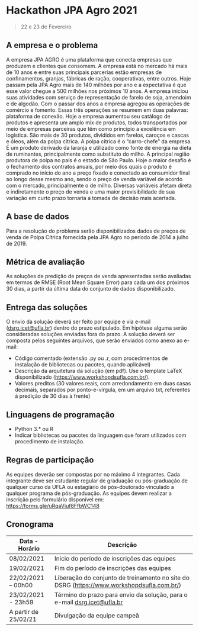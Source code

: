 # Hackathon JPA Agro 2021

> 22 e 23 de Fevereiro
 
## A empresa e o problema
 
A empresa JPA AGRO é uma plataforma que conecta empresas que produzem e clientes que consomem. A empresa está no mercado há mais de 10 anos e entre suas principais parcerias estão empresas de confinamentos, granjas, fábricas de ração, cooperativas, entre outros. Hoje passam pela JPA Agro mais de 140 milhões por ano e a expectativa é que esse valor chegue a 500 milhões nos próximos 10 anos.
A empresa iniciou suas atividades com serviço de representação de farelo de soja, amendoim e de algodão. Com o passar dos anos a empresa agregou as operações de comércio e fomento. Essas três operações se resumem em duas palavras: plataforma de conexão. Hoje a empresa aumentou seu catálogo de produtos e apresenta um amplo mix de produtos, todos transportados por meio de empresas parceiras que têm como princípio a excelência em logística. São mais de 30 produtos, divididos em farelos, caroços e cascas e óleos, além da polpa cítrica.
A polpa cítrica é o “carro-chefe” da empresa. É um produto derivado da laranja e utilizado como fonte de energia na dieta de ruminantes, principalmente como substituto do milho. A principal região produtora de polpa no país é o estado de São Paulo.
Hoje o maior desafio é o fechamento dos contratos anuais, por meio dos quais o produto é comprado no início do ano a preço fixado e conectado ao consumidor final ao longo desse mesmo ano, sendo o  preço de venda variável de acordo com o mercado, principalmente o de milho. Diversas variáveis afetam direta e indiretamente o preço de venda e uma maior previsibilidade de sua variação em curto prazo tornaria a tomada de decisão mais acertada. 

## A base de dados 

Para a resolução do problema serão disponibilizados dados de preços de venda de Polpa Cítrica fornecida pela JPA Agro no período de 2014 a julho de 2019. 

## Métrica de avaliação

As soluções de predição de preços de venda apresentadas serão avaliadas em termos de RMSE (Root Mean Square Error) para cada um dos próximos 30 dias, a partir da última data do conjunto de dados disponibilizado.

## Entrega das soluções

O envio da solução deverá ser feito por equipe e via e-mail (dsrg.icet@ufla.br) dentro do prazo estipulado. Em hipótese alguma serão consideradas soluções enviadas fora do prazo.
A solução deverá ser composta pelos seguintes arquivos, que serão enviados como anexo ao e-mail:
- Código comentado (extensão .py ou .r, com procedimentos de instalação de bibliotecas ou pacotes, quando aplicável)
- Descrição da arquitetura da solução (em pdf). Use o template LaTeX disponibilizado (https://www.workshopdsufla.com.br/). 
- Valores preditos (30 valores reais, com arredondamento em duas casas decimais, separados por ponto-e-vírgula, em um arquivo txt, referentes à predição de 30 dias à frente)

## Linguagens de programação

- Python 3.* ou R
- Indicar bibliotecas ou pacotes da linguagem que foram utilizados com procedimento de instalação. 

## Regras de participação

As equipes deverão ser compostas por no máximo 4 integrantes. Cada integrante deve ser estudante regular de graduação ou pós-graduação de qualquer curso da UFLA ou estagiário de pós-doutorado vinculado a qualquer programa de pós-graduação.
As equipes devem realizar a inscrição pelo formulário disponível em: https://forms.gle/uRqaViuf8FfbWC148

## Cronograma

| Data - Horário | Descrição |
|----------------------------|----------------------------|
| 08/02/2021 | Início do período de inscrições das equipes | 
| 19/02/2021 | Fim do período de inscrições das equipes | 
| 22/02/2021 – 00h00 | Liberação do conjunto de treinamento no site do DSRG (https://www.workshopdsufla.com.br/) | 
| 23/02/2021 - 23h59 | Término do prazo para envio da solução, para o e-mail dsrg.icet@ufla.br | 
| A partir de 25/02/21 | Divulgação da equipe campeã |

